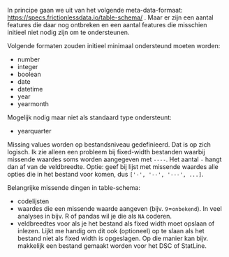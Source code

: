 

In principe gaan we uit van het volgende meta-data-formaat: https://specs.frictionlessdata.io/table-schema/ . Maar er zijn een aantal features die daar nog ontbreken en een aantal features die misschien initieel niet nodig zijn om te ondersteunen.

Volgende formaten zouden initieel minimaal ondersteund moeten worden:
- number
- integer
- boolean
- date
- datetime
- year
- yearmonth

Mogelijk nodig maar niet als standaard type ondersteunt:
- yearquarter


Missing values worden op bestandsniveau gedefinieerd. Dat is op zich logisch. Ik zie alleen een probleem bij fixed-width bestanden waarbij missende waardes soms worden aangegeven met `----`. Het aantal `-` hangt dan af van de veldbreedte. Optie: geef bij lijst met missende waardes alle opties die in het bestand voor komen, dus `['-', '--', '---', ...]`.

Belangrijke missende dingen in table-schema:
- codelijsten
- waardes die een missende waarde aangeven (bijv. `9`=`onbekend`). In veel analyses in bijv. R of pandas wil je die als `NA` coderen. 
- veldbreedtes voor als je het bestand als fixed width moet opslaan of inlezen. Lijkt me handig om dit ook (optioneel) op te slaan als het bestand niet als fixed width is opgeslagen. Op die manier kan bijv. makkelijk een bestand gemaakt worden voor het DSC of StatLine.

